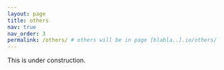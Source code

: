 ```yaml
---
layout: page
title: others
nav: true
nav_order: 3
permalink: /others/ # others will be in page [blabla..].io/others/
---
```


This is under construction.

<!--
Check posts in alfolio with images
-->
